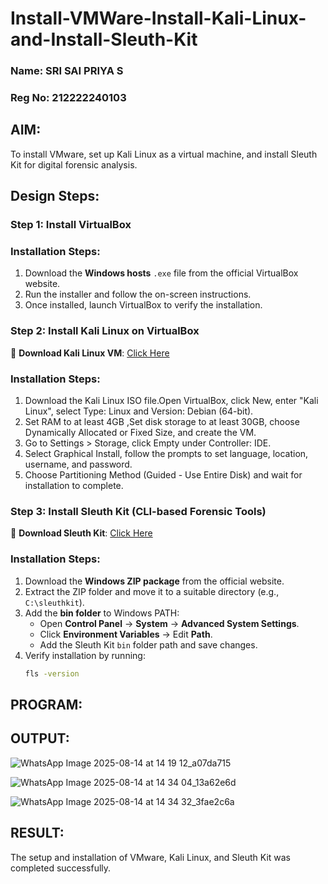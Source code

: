 # Install-VMWare-Install-Kali-Linux-and-Install-Sleuth-Kit
### Name: SRI SAI PRIYA S
### Reg No: 212222240103
## AIM:

To install VMware, set up Kali Linux as a virtual machine, and install Sleuth Kit for digital forensic analysis.

## **Design Steps:**

### **Step 1: Install  VirtualBox**

### **Installation Steps:**
1. Download the **Windows hosts** `.exe` file from the official VirtualBox website.  
2. Run the installer and follow the on-screen instructions.  
3. Once installed, launch VirtualBox to verify the installation.


### **Step 2: Install Kali Linux on VirtualBox**
🔗 **Download Kali Linux VM**: [Click Here](https://www.kali.org/get-kali/#kali-virtual-machines)  

### **Installation Steps:**
1. Download the Kali Linux ISO file.Open VirtualBox, click New, enter "Kali Linux", select Type: Linux and Version: Debian (64-bit).  
2. Set RAM to at least 4GB ,Set disk storage to at least 30GB, choose Dynamically Allocated or Fixed Size, and create the VM. 
3. Go to Settings > Storage, click Empty under Controller: IDE. 
4. Select Graphical Install, follow the prompts to set language, location, username, and password.
5. Choose Partitioning Method (Guided - Use Entire Disk) and wait for installation to complete.


### **Step 3: Install Sleuth Kit (CLI-based Forensic Tools)**
🔗 **Download Sleuth Kit**: [Click Here](https://sleuthkit.org/download.php)  

### **Installation Steps:**
1. Download the **Windows ZIP package** from the official website.  
2. Extract the ZIP folder and move it to a suitable directory (e.g., `C:\sleuthkit`).  
3. Add the **bin folder** to Windows PATH:
   - Open **Control Panel** → **System** → **Advanced System Settings**.  
   - Click **Environment Variables** → Edit **Path**.  
   - Add the Sleuth Kit `bin` folder path and save changes.  
4. Verify installation by running:
   ```sh
   fls -version
   
## PROGRAM:

## OUTPUT:

![WhatsApp Image 2025-08-14 at 14 19 12_a07da715](https://github.com/user-attachments/assets/29789678-a0a5-45a7-994f-ad5214e11fd1)

![WhatsApp Image 2025-08-14 at 14 34 04_13a62e6d](https://github.com/user-attachments/assets/a40d7ea7-343d-45d4-8717-7e1894a16a38)

![WhatsApp Image 2025-08-14 at 14 34 32_3fae2c6a](https://github.com/user-attachments/assets/44c7b2a7-3ef6-4f4c-b72d-749d2434e20e)

## RESULT:
The setup and installation of VMware, Kali Linux, and Sleuth Kit was completed successfully.
